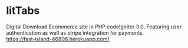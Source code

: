 # litTabs
Digital Download Ecommerce site in PHP codeIgniter 3.0. Featuring user authentication as well as stripe integration for payments.  
https://fast-island-46808.herokuapp.com/
